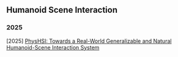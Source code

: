 ## Humanoid Scene Interaction

### 2025

[2025] [PhysHSI: Towards a Real-World Generalizable and Natural Humanoid-Scene Interaction System](https://arxiv.org/abs/2510.11072)
